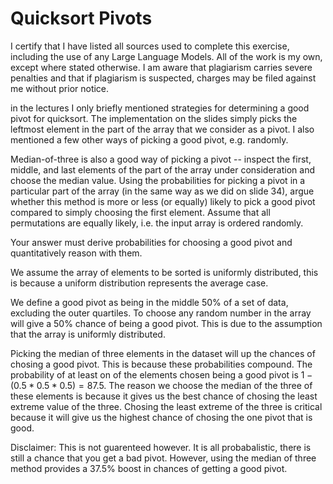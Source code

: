 # Quicksort Pivots
I certify that I have listed all sources used to complete this exercise, including the use of any Large Language Models. All of the work is my own, except where stated otherwise. I am aware that plagiarism carries severe penalties and that if plagiarism is suspected, charges may be filed against me without prior notice.

in the lectures I only briefly mentioned strategies for determining a good pivot
for quicksort. The implementation on the slides simply picks the leftmost
element in the part of the array that we consider as a pivot. I also mentioned a
few other ways of picking a good pivot, e.g. randomly.

Median-of-three is also a good way of picking a pivot -- inspect the first,
middle, and last elements of the part of the array under consideration and
choose the median value. Using the probabilities for picking a pivot in a
particular part of the array (in the same way as we did on slide 34), argue
whether this method is more or less (or equally) likely to pick a good pivot
compared to simply choosing the first element. Assume that all permutations are
equally likely, i.e. the input array is ordered randomly.

Your answer must derive probabilities for choosing a good pivot and
quantitatively reason with them.

We assume the array of elements to be sorted is uniformly distributed, this is
because a uniform distribution represents the average case. 


We define a good pivot as being in the middle 50% of a set of data, excluding
the outer quartiles. To choose any random number in the array will give a 50%
chance of being a good pivot. This is due to the assumption that the array is
uniformly distributed.


Picking the median of three elements in the dataset will up the chances of
chosing a good pivot. This is because these probabilities compound. The probability
of at least on of the elements chosen being a good pivot is $1 - (0.5 * 0.5 * 0.5) = 87.5%$.
The reason we choose the median of the three of these elements is because it gives
us the best chance of chosing the least extreme value of the three. Chosing the least
extreme of the three is critical because it will give us the highest chance of chosing
the one pivot that is good.


Disclaimer: This is not guarenteed however. It is all probabalistic, there is still a chance
that you get a bad pivot. However, using the median of three method provides a 37.5% boost in
chances of getting a good pivot.
